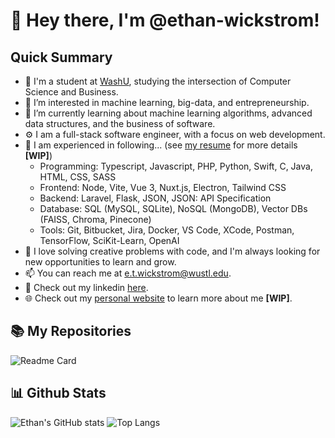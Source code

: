 # 👋 Hey there, I'm @ethan-wickstrom!

## Quick Summary
- 🏫 I'm a student at [WashU](https://cse.wustl.edu/academics/undergraduate/BS-Business-Computer-Science.html), studying the intersection of Computer Science and Business.
- 👀 I’m interested in machine learning, big-data, and entrepreneurship.
- 🌱 I’m currently learning about machine learning algorithms, advanced data structures, and the business of software.
- ⚙️ I am a full-stack software engineer, with a focus on web development.
- 🧠 I am experienced in following... (see [my resume](https://ethan-wickstrom.com/resume.pdf) for more details **[WIP]**)
  - Programming: Typescript, Javascript, PHP, Python, Swift, C, Java, HTML, CSS, SASS 
  - Frontend: Node, Vite, Vue 3, Nuxt.js, Electron, Tailwind CSS
  - Backend: Laravel, Flask, JSON, JSON: API Specification
  - Database: SQL (MySQL, SQLite), NoSQL (MongoDB), Vector DBs (FAISS, Chroma, Pinecone)
  - Tools: Git, Bitbucket, Jira, Docker, VS Code, XCode, Postman, TensorFlow, SciKit-Learn, OpenAI
- 🔨 I love solving creative problems with code, and I'm always looking for new opportunities to learn and grow.
- 📫 You can reach me at [e.t.wickstrom@wustl.edu](mailto:e.t.wickstrom@wustl.edu).
- 🧳 Check out my linkedin [here](https://www.linkedin.com/in/ethan-wickstrom/).
- 🌐 Check out my [personal website](https://ethan-wickstrom.com) to learn more about me **[WIP]**.

## 📚 My Repositories
![Readme Card](https://github-readme-stats.vercel.app/api/pin/?username=ethan-wickstrom&repo=ethan-wickstrom&theme=dark)

## 📊 Github Stats
![Ethan's GitHub stats](https://github-readme-stats.vercel.app/api?username=ethan-wickstrom&count_private=true&show_icons=true&theme=dark)
![Top Langs](https://github-readme-stats.vercel.app/api/top-langs/?username=ethan-wickstrom&layout=compact&theme=dark)
